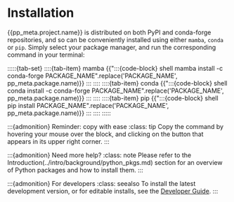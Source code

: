 # Installation

{{pp_meta.project.name}} is distributed on both PyPI and conda-forge repositories,
and so can be conveniently installed using either `mamba`, `conda` or `pip`.
Simply select your package manager, and run the corresponding command in your terminal:

:::::{tab-set}
::::{tab-item} mamba
{{":::{code-block} shell
mamba install -c conda-forge PACKAGE_NAME".replace('PACKAGE_NAME', pp_meta.package.name)}}
:::
::::
::::{tab-item} conda
{{":::{code-block} shell
conda install -c conda-forge PACKAGE_NAME".replace('PACKAGE_NAME', pp_meta.package.name)}}
:::
::::
::::{tab-item} pip
{{":::{code-block} shell
pip install PACKAGE_NAME".replace('PACKAGE_NAME', pp_meta.package.name)}}
:::
::::
:::::

:::{admonition} Reminder: copy with ease
:class: tip
Copy the command by hovering your mouse over the block, and clicking on the button
that appears in its upper right corner.
:::

:::{admonition} Need more help?
:class: note
Please refer to the Introduction(../intro/background/python_pkgs.md) 
section for an overview of Python packages and how to install them.
:::

:::{admonition} For developers
:class: seealso
To install the latest development version, or for editable installs, 
see the [Developer Guide](../contribute/index.md).
:::